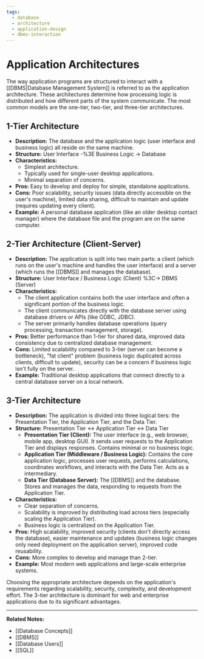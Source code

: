 ```yaml
---
tags:
  - database
  - architecture
  - application-design
  - dbms-interaction
---
```


# Application Architectures

The way application programs are structured to interact with a [[DBMS|Database Management System]] is referred to as the application architecture. These architectures determine how processing logic is distributed and how different parts of the system communicate. The most common models are the one-tier, two-tier, and three-tier architectures.

## 1-Tier Architecture

* **Description:** The database and the application logic (user interface and business logic) all reside on the same machine.
* **Structure:** User Interface -%3E Business Logic -> Database
* **Characteristics:**
    * Simplest architecture.
    * Typically used for single-user desktop applications.
    * Minimal separation of concerns.
* **Pros:** Easy to develop and deploy for simple, standalone applications.
* **Cons:** Poor scalability, security issues (data directly accessible on the user's machine), limited data sharing, difficult to maintain and update (requires updating every client).
* **Example:** A personal database application (like an older desktop contact manager) where the database file and the program are on the same computer.

## 2-Tier Architecture (Client-Server)

* **Description:** The application is split into two main parts: a client (which runs on the user's machine and handles the user interface) and a server (which runs the [[DBMS]] and manages the database).
* **Structure:** User Interface / Business Logic (Client) %3C-> DBMS (Server)
* **Characteristics:**
    * The client application contains both the user interface and often a significant portion of the business logic.
    * The client communicates directly with the database server using database drivers or APIs (like ODBC, JDBC).
    * The server primarily handles database operations (query processing, transaction management, storage).
* **Pros:** Better performance than 1-tier for shared data, improved data consistency due to centralized database management.
* **Cons:** Limited scalability compared to 3-tier (server can become a bottleneck), "fat client" problem (business logic duplicated across clients, difficult to update), security can be a concern if business logic isn't fully on the server.
* **Example:** Traditional desktop applications that connect directly to a central database server on a local network.

## 3-Tier Architecture

* **Description:** The application is divided into three logical tiers: the Presentation Tier, the Application Tier, and the Data Tier.
* **Structure:** Presentation Tier <-> Application Tier <-> Data Tier
    * **Presentation Tier (Client):** The user interface (e.g., web browser, mobile app, desktop GUI). It sends user requests to the Application Tier and displays responses. Contains minimal or no business logic.
    * **Application Tier (Middleware / Business Logic):** Contains the core application logic, processes user requests, performs calculations, coordinates workflows, and interacts with the Data Tier. Acts as a intermediary.
    * **Data Tier (Database Server):** The [[DBMS]] and the database. Stores and manages the data, responding to requests from the Application Tier.
* **Characteristics:**
    * Clear separation of concerns.
    * Scalability is improved by distributing load across tiers (especially scaling the Application Tier).
    * Business logic is centralized on the Application Tier.
* **Pros:** High scalability, improved security (clients don't directly access the database), easier maintenance and updates (business logic changes only need deployment on the application server), improved code reusability.
* **Cons:** More complex to develop and manage than 2-tier.
* **Example:** Most modern web applications and large-scale enterprise systems.

Choosing the appropriate architecture depends on the application's requirements regarding scalability, security, complexity, and development effort. The 3-tier architecture is dominant for web and enterprise applications due to its significant advantages.

---
**Related Notes:**
* [[Database Concepts]]
* [[DBMS]]
* [[Database Users]]
* [[SQL]]